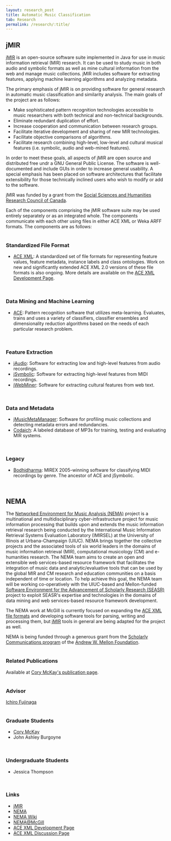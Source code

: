 ```yaml
---
layout: research_post
title: Automatic Music Classification
tab: Research
permalink: /research/:title/
---
```


## jMIR

[jMIR](http://jmir.sourceforge.net/) is an open-source software suite implemented in Java for use in music information retrieval (MIR) research. It can be used to study music in both audio and symbolic formats as well as mine cultural information from the web and manage music collections. jMIR includes software for extracting features, applying machine learning algorithms and analyzing metadata.

The primary emphasis of jMIR is on providing software for general research in automatic music classification and similarity analysis. The main goals of the project are as follows:


* Make sophisticated pattern recognition technologies accessible to music researchers with both technical and non-technical backgrounds.
* Eliminate redundant duplication of effort.
* Increase cooperation and communication between research groups.
* Facilitate iterative development and sharing of new MIR technologies.
* Facilitate objective comparisons of algorithms.
* Facilitate research combining high-level, low-level and cultural musical features (i.e. symbolic, audio and web-mined features).

In order to meet these goals, all aspects of jMIR are open source and distributed free undr a GNU General Public License. The software is well-documented and include GUIs in order to increase general usability. A special emphasis has been placed on software architectures that facilitate extensibility for those technically inclined users who wish to modify or add to the software.

jMIR was funded by a grant from the [Social Sciences and Humanities Research Council of Canada](http://www.sshrc-crsh.gc.ca/home-accueil-eng.aspx).

Each of the components comprising the jMIR software suite may be used entirely separately or as an integrated whole. The components communicate with each other using files in either ACE XML or Weka ARFF formats. The components are as follows:  
<br>

### Standardized File Format

* [ACE XML](http://jmir.sourceforge.net/index_ACE_XML.html): A standardized set of file formats for representing feature values, feature metadata, instance labels and class ontologies. Work on new and significantly extended ACE XML 2.0 versions of these file formats is also ongoing. More details are available on the [ACE XML Development Page](http://www.music.mcgill.ca/~cmckay/NEMA/ACE_XML_Dev_Page.html).  
<br>

### Data Mining and Machine Learning

* [ACE](http://jmir.sourceforge.net/index_ACE.html): Pattern recognition software that utilizes meta-learning. Evaluates, trains and uses a variety of classifiers, classifier ensembles and dimensionality reduction algorithms based on the needs of each particular research problem.  
<br>

### Feature Extraction

* [jAudio](http://jmir.sourceforge.net/index_jAudio.html): Software for extracting low and high-level features from audio recordings.
* [jSymbolic](http://jmir.sourceforge.net/index_jSymbolic.html): Software for extracting high-level features from MIDI recordings.
* [jWebMiner](http://jmir.sourceforge.net/index_jWebMiner.html): Software for extracting cultural features from web text.  
<br>

### Data and Metadata

* [jMusicMetaManager](http://jmir.sourceforge.net/index_jMusicMetaManager.html): Software for profiling music collections and detecting metadata errors and redundancies.
* [Codaich](http://jmir.sourceforge.net/index_Codaich.html): A labeled database of MP3s for training, testing and evaluating MIR systems.  
<br>

### Legacy

* [Bodhidharma](http://jmir.sourceforge.net/index_Bodhidharma.html): MIREX 2005-winning software for classifying MIDI recordings by genre. The ancestor of ACE and jSymbolic.  
<br>

## NEMA

The [Networked Environment for Music Analysis (NEMA)](http://www.music-ir.org/?q=nema%2Foverview) project is a multinational and multidisciplinary cyber-infrastructure project for music information processing that builds upon and extends the music information retrieval research being conducted by the International Music Information Retrieval Systems Evaluation Laboratory (IMIRSEL) at the University of Illinois at Urbana-Champaign (UIUC). NEMA brings together the collective projects and the associated tools of six world leaders in the domains of music information retrieval (MIR), computational musicology (CM) and e-humanities research. The NEMA team aims to create an open and extensible web services-based resource framework that facilitates the integration of music data and analytic/evaluative tools that can be used by the global MIR and CM research and education communities on a basis independent of time or location. To help achieve this goal, the NEMA team will be working co-operatively with the UIUC-based and Mellon-funded [Software Environment for the Advancement of Scholarly Research (SEASR)](http://seasr.org/) project to exploit SEASR's expertise and technologies in the domains of data mining and web services-based resource framework development.

The NEMA work at McGill is currently focused on expanding the [ACE XML file formats](http://www.music.mcgill.ca/~cmckay/NEMA/ACE_XML_Dev_Page.html) and developing software tools for parsing, writing and processing them, but [jMIR](http://jmir.sourceforge.net/) tools in general are being adapted for the project as well.

NEMA is being funded through a generous grant from the [Scholarly Communications program](https://mellon.org/programs/scholarly-communications/) of the [Andrew W. Mellon Foundation](http://www.mellon.org/).  
<br>

### Related Publications

Available at [Cory McKay's publication page](http://www.music.mcgill.ca/~cmckay/projects.html).  
<br>

### Advisor

[Ichiro Fujinaga](http://www.music.mcgill.ca/~ich/)  
<br>

### Graduate Students

* [Cory McKay](http://www.music.mcgill.ca/~cmckay/)
* John Ashley Burgoyne  
<br>

### Undergraduate Students

* Jessica Thompson  
<br>

### Links

* [jMIR](http://jmir.sourceforge.net/)
* [NEMA](http://www.music-ir.org/?q=nema%2Foverview)
* [NEMA Wiki](http://nema.lis.uiuc.edu/wiki/index.php/Main_Page)
* [NEMA@McGill](http://www.music.mcgill.ca/~cmckay/NEMA/NEMA.html)
* [ACE XML Development Page](http://www.music.mcgill.ca/~cmckay/NEMA/ACE_XML_Dev_Page.html)
* [ACE XML Discussion Page](http://nema.lis.uiuc.edu/wiki/index.php/AXv2RDF)
